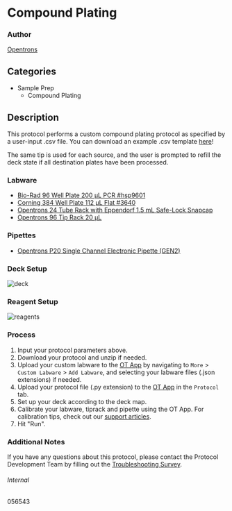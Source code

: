# Compound Plating


### Author
[Opentrons](https://opentrons.com/)




## Categories
* Sample Prep
	* Compound Plating


## Description
This protocol performs a custom compound plating protocol as specified by a user-input .csv file. You can download an example .csv template [here](https://opentrons-protocol-library-website.s3.amazonaws.com/custom-README-images/056543/ex.csv)!

The same tip is used for each source, and the user is prompted to refill the deck state if all destination plates have been processed.


### Labware
* [Bio-Rad 96 Well Plate 200 µL PCR #hsp9601](http://www.bio-rad.com/en-us/sku/hsp9601-hard-shell-96-well-pcr-plates-low-profile-thin-wall-skirted-white-clear?ID=hsp9601)
* [Corning 384 Well Plate 112 µL Flat #3640](https://ecatalog.corning.com/life-sciences/b2c/US/en/Microplates/Assay-Microplates/384-Well-Microplates/Corning%C2%AE-384-well-Clear-Polystyrene-Microplates/p/corning384WellClearPolystyreneMicroplates)
* [Opentrons 24 Tube Rack with Eppendorf 1.5 mL Safe-Lock Snapcap](https://shop.opentrons.com/collections/opentrons-tips/products/tube-rack-set-1)
* [Opentrons 96 Tip Rack 20 µL](https://shop.opentrons.com/collections/opentrons-tips/products/opentrons-10ul-tips)


### Pipettes
* [Opentrons P20 Single Channel Electronic Pipette (GEN2)](https://shop.opentrons.com/single-channel-electronic-pipette-p20/)


### Deck Setup
![deck](https://opentrons-protocol-library-website.s3.amazonaws.com/custom-README-images/056543/deck.png)


### Reagent Setup
![reagents](https://opentrons-protocol-library-website.s3.amazonaws.com/custom-README-images/056543/reagents.png)


### Process
1. Input your protocol parameters above.
2. Download your protocol and unzip if needed.
3. Upload your custom labware to the [OT App](https://opentrons.com/ot-app) by navigating to `More` > `Custom Labware` > `Add Labware`, and selecting your labware files (.json extensions) if needed.
4. Upload your protocol file (.py extension) to the [OT App](https://opentrons.com/ot-app) in the `Protocol` tab.
5. Set up your deck according to the deck map.
6. Calibrate your labware, tiprack and pipette using the OT App. For calibration tips, check out our [support articles](https://support.opentrons.com/en/collections/1559720-guide-for-getting-started-with-the-ot-2).
7. Hit "Run".


### Additional Notes
If you have any questions about this protocol, please contact the Protocol Development Team by filling out the [Troubleshooting Survey](https://protocol-troubleshooting.paperform.co/).


###### Internal
056543
